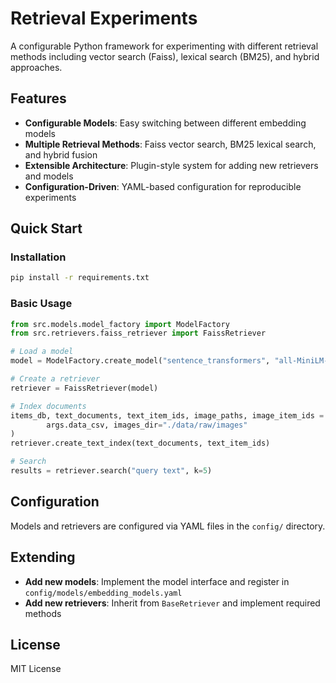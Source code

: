 # Retrieval Experiments

A configurable Python framework for experimenting with different retrieval methods including vector search (Faiss), lexical search (BM25), and hybrid approaches.

## Features

- **Configurable Models**: Easy switching between different embedding models
- **Multiple Retrieval Methods**: Faiss vector search, BM25 lexical search, and hybrid fusion
- **Extensible Architecture**: Plugin-style system for adding new retrievers and models
- **Configuration-Driven**: YAML-based configuration for reproducible experiments

## Quick Start

### Installation

```bash
pip install -r requirements.txt
```

### Basic Usage

```python
from src.models.model_factory import ModelFactory
from src.retrievers.faiss_retriever import FaissRetriever

# Load a model
model = ModelFactory.create_model("sentence_transformers", "all-MiniLM-L6-v2")

# Create a retriever
retriever = FaissRetriever(model)

# Index documents
items_db, text_documents, text_item_ids, image_paths, image_item_ids = EcommerceDataLoader.load_from_csv(
        args.data_csv, images_dir="./data/raw/images"
)
retriever.create_text_index(text_documents, text_item_ids)

# Search
results = retriever.search("query text", k=5)
```

## Configuration

Models and retrievers are configured via YAML files in the `config/` directory.

## Extending

- **Add new models**: Implement the model interface and register in `config/models/embedding_models.yaml`
- **Add new retrievers**: Inherit from `BaseRetriever` and implement required methods

## License

MIT License
